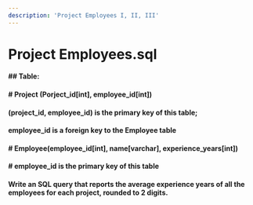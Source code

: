 ```yaml
---
description: 'Project Employees I, II, III'
---
```


# Project Employees.sql

#### \#\# Table: 

#### \# Project \(Porject\_id\[int\], employee\_id\[int\]\) 

#### \(project\_id, employee\_id\) is the primary key of this table;

#### employee\_id is a foreign key to the Employee table

#### \# Employee\(employee\_id\[int\], name\[varchar\], experience\_years\[int\]\)

#### \# employee\_id is the primary key of this table

#### Write an SQL query that reports the average experience years of all the employees for each project, rounded to 2 digits. 



